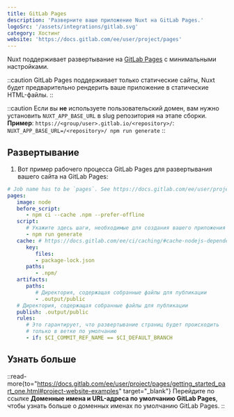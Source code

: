 ```yaml
---
title: GitLab Pages
description: 'Разверните ваше приложение Nuxt на GitLab Pages.'
logoSrc: '/assets/integrations/gitlab.svg'
category: Хостинг
website: 'https://docs.gitlab.com/ee/user/project/pages'
---
```


Nuxt поддерживает развертывание на [GitLab Pages](https://docs.gitlab.com/ee/user/project/pages) с минимальными настройками.

::caution
GitLab Pages поддерживает только статические сайты, Nuxt будет предварительно рендерить ваше приложение в статические HTML-файлы.
::

::caution
Если вы **не** используете пользовательский домен, вам нужно установить `NUXT_APP_BASE_URL` в slug репозитория на этапе сборки.
**Пример**: `https://<group/user>.gitlab.io/<repository>/`: `NUXT_APP_BASE_URL=/<repository>/ npm run generate`
::

## Развертывание

1. Вот пример рабочего процесса GitLab Pages для развертывания вашего сайта на GitLab Pages:

```yaml [.gitlab-ci.yml]
# Job name has to be `pages`. See https://docs.gitlab.com/ee/user/project/pages/#how-it-works
pages:
   image: node
   before_script:
      - npm ci --cache .npm --prefer-offline
   script:
      # Укажите здесь шаги, необходимые для создания вашего приложения
      - npm run generate
   cache: # https://docs.gitlab.com/ee/ci/caching/#cache-nodejs-dependencies
      key:
         files:
         - package-lock.json
      paths:
         - .npm/
   artifacts:
      paths:
         # Директория, содержащая собранные файлы для публикации
         - .output/public
   # Директория, содержащая собранные файлы для публикации
   publish: .output/public
   rules:
      # Это гарантирует, что развертывание страниц будет происходить
      # только в ветке по умолчанию
      - if: $CI_COMMIT_REF_NAME == $CI_DEFAULT_BRANCH
```

## Узнать больше

::read-more{to="https://docs.gitlab.com/ee/user/project/pages/getting_started_part_one.html#project-website-examples" target="_blank"}
Перейдите по ссылке **Доменные имена и URL-адреса по умолчанию GitLab Pages**, чтобы узнать больше о доменных именах по умолчанию GitLab Pages.
::

